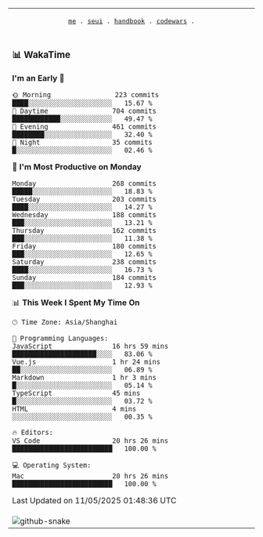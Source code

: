
<div align="center">

<table>
<tr><td>
  <p align="center">
  <samp>
    <a href="https://github.com/SeaMmMm/SeaMmMm">me</a> .
    <a href="https://github.com/SeaMmMm/se-element">seui</a> .
    <a href="https://github.com/SeaMmMm/HandBook">handbook</a> .
    <a href="https://github.com/SeaMmMm/codeWars">codewars</a> .
  </samp>
    </p>
</td></tr>

<tr><td>

### 📊 WakaTime

<!--START_SECTION:waka-->
**I'm an Early 🐤** 

```text
🌞 Morning                223 commits         ████░░░░░░░░░░░░░░░░░░░░░   15.67 % 
🌆 Daytime                704 commits         ████████████░░░░░░░░░░░░░   49.47 % 
🌃 Evening                461 commits         ████████░░░░░░░░░░░░░░░░░   32.40 % 
🌙 Night                  35 commits          █░░░░░░░░░░░░░░░░░░░░░░░░   02.46 % 
```
📅 **I'm Most Productive on Monday** 

```text
Monday                   268 commits         █████░░░░░░░░░░░░░░░░░░░░   18.83 % 
Tuesday                  203 commits         ████░░░░░░░░░░░░░░░░░░░░░   14.27 % 
Wednesday                188 commits         ███░░░░░░░░░░░░░░░░░░░░░░   13.21 % 
Thursday                 162 commits         ███░░░░░░░░░░░░░░░░░░░░░░   11.38 % 
Friday                   180 commits         ███░░░░░░░░░░░░░░░░░░░░░░   12.65 % 
Saturday                 238 commits         ████░░░░░░░░░░░░░░░░░░░░░   16.73 % 
Sunday                   184 commits         ███░░░░░░░░░░░░░░░░░░░░░░   12.93 % 
```


📊 **This Week I Spent My Time On** 

```text
🕑︎ Time Zone: Asia/Shanghai

💬 Programming Languages: 
JavaScript               16 hrs 59 mins      █████████████████████░░░░   83.06 % 
Vue.js                   1 hr 24 mins        ██░░░░░░░░░░░░░░░░░░░░░░░   06.89 % 
Markdown                 1 hr 3 mins         █░░░░░░░░░░░░░░░░░░░░░░░░   05.14 % 
TypeScript               45 mins             █░░░░░░░░░░░░░░░░░░░░░░░░   03.72 % 
HTML                     4 mins              ░░░░░░░░░░░░░░░░░░░░░░░░░   00.35 % 

🔥 Editors: 
VS Code                  20 hrs 26 mins      █████████████████████████   100.00 % 

💻 Operating System: 
Mac                      20 hrs 26 mins      █████████████████████████   100.00 % 
```


 Last Updated on 11/05/2025 01:48:36 UTC
<!--END_SECTION:waka-->
</td></tr>

<tr><td>
  <img alt="github-snake" src="profile-snake-contrib/github-user-contribution.svg"/>
</td></tr>

</table>
